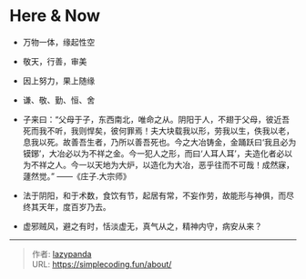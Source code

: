 # 

# Here &amp; Now
- 万物一体，缘起性空


- 敬天，行善，审美


- 因上努力，果上随缘

- 谦、敬、勤、恒、舍


- 子来曰：“父母于子，东西南北，唯命之从。阴阳于人，不翅于父母，彼近吾死而我不听，我则悍矣，彼何罪焉！夫大块载我以形，劳我以生，佚我以老，息我以死。故善吾生者，乃所以善吾死也。今之大冶铸金，金踊跃曰‘我且必为镆鋣’，大冶必以为不祥之金。今一犯人之形，而曰‘人耳人耳’，夫造化者必以为不祥之人。今一以天地为大炉，以造化为大冶，恶乎往而不可哉！成然寐，蘧然觉。”  ——《庄子.大宗师》

- 法于阴阳，和于术数，食饮有节，起居有常，不妄作劳，故能形与神俱，而尽终其天年，度百岁乃去。
- 虚邪贼风，避之有时，恬淡虚无，真气从之，精神内守，病安从来？


---

> 作者: [lazypanda](https://github.com/wanghuibin0)  
> URL: https://simplecoding.fun/about/  

